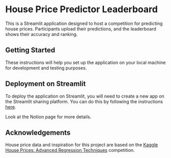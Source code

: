 # House Price Predictor Leaderboard

This is a Streamlit application designed to host a competition for predicting house prices. Participants upload their predictions, and the leaderboard shows their accuracy and ranking.

## Getting Started

These instructions will help you set up the application on your local machine for development and testing purposes.

## Deployment on Streamlit

To deploy the application on Streamlit, you will need to create a new app on the Streamlit sharing platform. You can do this by following the instructions [here](https://docs.streamlit.io/en/stable/sharing.html).

Look at the Notion page for more details.

## Acknowledgements

House price data and inspiration for this project are based on the [Kaggle House Prices: Advanced Regression Techniques](https://www.kaggle.com/c/house-prices-advanced-regression-techniques) competition.
